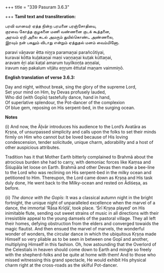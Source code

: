 +++
title = "339 Pasuram 3.6.3"

+++
**Tamil text and transliteration:**

பரவி வானவர் ஏத்த நின்ற பரமனை பரஞ்சோதியை,  
குரவை கோத்த குழகனை மணி வண்ணனை குடக் கூத்தனை,  
அரவம் ஏறி அலை கடல் அமரும் துயில்கொண்ட அண்ணலை,  
இரவும் நன் பகலும் விடாது என்றும் ஏத்துதல் மனம் வைம்மினோ.

paravi vāṉavar ētta niṉṟa paramaṉai parañcōtiyai,  
kuravai kōtta kuḻakaṉai maṇi vaṇṇaṉai kuṭak kūttaṉai,  
aravam ēṟi alai kaṭal amarum tuyilkoṇṭa aṇṇalai,  
iravum naṉ pakalum viṭātu eṉṟum ēttutal maṉam vaimmiṉō.

**English translation of verse 3.6.3:**

Day and night, without break, sing the glory of the supreme Lord,  
Set your mind on Him, by Devas profusely lauded,  
Who did (with Gopīs) tastefully dance, hand in hand,  
Of superlative splendour, the Pot-dancer of the complexion  
Of blue gem, reposing on His serpent-bed, in the surging ocean.

**Notes**

\(i\) And now, the Āḻvār introduces his audience to the Lord’s Avatāra as Kṛṣṇa, of unsurpassed simplicity and calls upon the folks to set their minds firmly on Him who cannot but be loved because of His loving condescension, tender solicitude, unique charm, adorability and a host of other auspicious attributes.

Tradition has it that Mother Earth bitterly complained to Brahmā about the atrocious burden she had to carry, with demoniac forces like Kaṃsa and Śiśupāla let loose on Earth. Brahmā and other Devas then made a bee-line to the Lord who was reclining on His serpent-bed in the milky ocean and petitioned to Him. Thereupon, the Lord came down as Kṛṣṇa and His task duly done, He went back to the Milky-ocean and rested on Ādiśeṣa, as before.

\(ii\) *The dance with the Gopīs*: It was a classical autumn night in the bright fortnight, the unique night of unparalleled excellence when the marvel of a dance, the immortal ‘Rāsa Krīḍā’, took place. ‘Śrī Kṛṣṇa played’ on His inimitable flute, sending out sweet strains of music in all directions with their irresistible appeal to the young damsels of the pastoral village. They all left their homes, defying obstruction from the elders and converged towaids the magic flautist. And then ensued the marvel of marvels, the wonderful wonder of wonders, the circular dance in which the ubiquitous Kṛṣṇa made Himself so very pliable as to be seen in between one Gopī and another, multiplying Himself in this fashion. Oh, how astounding that the Overlord of the Celestials in heaven should come down to Earth and mingle so freely with the shepherd-folks and be quite at home with them! And to those who missed witnessing this grand spectacle, He would exhibit His physical charm right at the cross-roads as the skilful Pot-dancer.



